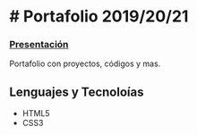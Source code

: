 # # Portafolio 2019/20/21

### [Presentación](https://megagringa.github.io/Portafolio/index.html)

Portafolio con proyectos, códigos y mas.

## Lenguajes y Tecnoloías

- HTML5
- CSS3
